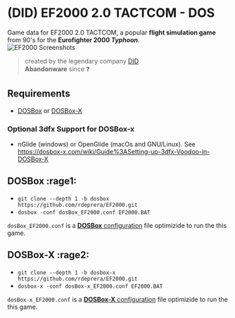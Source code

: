 # (DID) EF2000 2.0 TACTCOM - DOS

Game data for EF2000 2.0 TACTCOM, a popular **flight simulation game** from 90's for the **Eurofighter 2000 *Typhoon***.  
![EF2000 Screenshots](https://user-images.githubusercontent.com/4818168/173661304-fd761db0-5fa1-4cef-ba77-2dc6ff66c1d9.gif)  
> created by the legendary company [DID](https://en.wikipedia.org/wiki/Digital_Image_Design)  
> **Abandonware** since :question:


## Requirements

- [DOSBox](https://www.dosbox.com/) or [DOSBox-X](https://dosbox-x.com/)

### Optional 3dfx Support for DOSBox-x
- nGlide (windows) or OpenGlide (macOs and GNU/Linux). See https://dosbox-x.com/wiki/Guide%3ASetting-up-3dfx-Voodoo-in-DOSBox‐X

## DOSBox :rage1:

- `git clone --depth 1 -b dosbox https://github.com/rdeprera/EF2000.git`
- `dosbox -conf dosBox_EF2000.conf EF2000.BAT`

`dosBox_EF2000.conf` is a [**DOSBox** configuration](https://www.dosbox.com/wiki/Dosbox.conf) file optimizide to run the this game.


## DOSBox-X :rage2:

- `git clone --depth 1 -b dosbox-x https://github.com/rdeprera/EF2000.git`
- `dosbox-x -conf dosBox-x_EF2000.conf EF2000.BAT`

`dosBox-x_EF2000.conf` is a [**DOSBox-X** configuration](https://dosbox-x.com/wiki/) file optimizide to run the this game.
